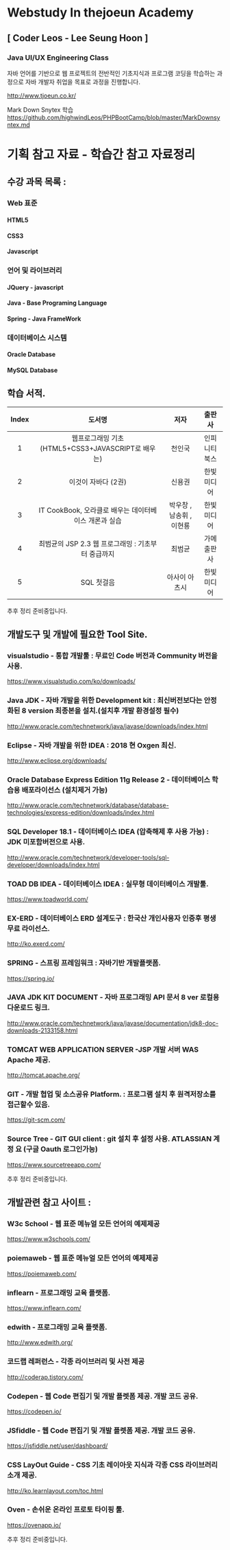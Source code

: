 # Webstudy In thejoeun Academy
## [ Coder Leos - Lee Seung Hoon ]
### Java UI/UX Engineering Class

자바 언어를 기반으로 웹 프로젝트의 전반적인 기초지식과
프로그램 코딩을 학습하는 과정으로 자바 개발자 취업을 목표로
과정을 진행합니다.

http://www.tjoeun.co.kr/

Mark Down Snytex 학습
https://github.com/highwindLeos/PHPBootCamp/blob/master/MarkDownsyntex.md

# 기획 참고 자료 - 학습간 참고 자료정리

## 수강 과목 목록 :

### Web 표준

#### HTML5
#### CSS3
#### Javascript

### 언어 및 라이브러리
#### JQuery - javascript
#### Java - Base Programing Language
#### Spring - Java FrameWork

### 데이터베이스 시스템
#### Oracle Database
#### MySQL Database

## 학습 서적.

| Index | 도서명 | 저자 | 출판사 |
|:---:|:---:|:---:|:---:|
| 1 | 웹프로그래밍 기초(HTML5+CSS3+JAVASCRIPT로 배우는) | 천인국 | 인피니티 북스 |
| 2 | 이것이 자바다 (2권) | 신용권 | 한빛 미디어 |
| 3 | IT CookBook, 오라클로 배우는 데이터베이스 개론과 실습 | 박우창 , 남송휘 , 이현룡 | 한빛 미디어 |
| 4 | 최범균의 JSP 2.3 웹 프로그래밍 : 기초부터 중급까지 | 최범균 | 가메출판사 |
| 5 | SQL 첫걸음 | 아사이 아츠시 | 한빛 미디어 |

추후 정리 준비중입니다.

## 개발도구 및 개발에 필요한 Tool Site.

### visualstudio - 통합 개발툴 : 무료인 Code 버전과 Community 버전을 사용.
https://www.visualstudio.com/ko/downloads/

### Java JDK - 자바 개발을 위한 Development kit : 최신버전보다는 안정화된 8 version 최종본을 설치.(설치후 개발 환경설정 필수)
http://www.oracle.com/technetwork/java/javase/downloads/index.html

### Eclipse - 자바 개발을 위한 IDEA : 2018 현 Oxgen 최신.
http://www.eclipse.org/downloads/

### Oracle Database Express Edition 11g Release 2 - 데이터베이스 학습용 배포라이선스 (설치제거 가능)
http://www.oracle.com/technetwork/database/database-technologies/express-edition/downloads/index.html

### SQL Developer 18.1 - 데이터베이스 IDEA (압축해제 후 사용 가능) : JDK 미포함버전으로 사용.
http://www.oracle.com/technetwork/developer-tools/sql-developer/downloads/index.html

### TOAD DB IDEA - 데이터베이스 IDEA : 실무형 데이터베이스 개발툴.
https://www.toadworld.com/

### EX-ERD - 데이터베이스 ERD 설계도구 : 한국산 개인사용자 인증후 평생 무료 라이선스.
http://ko.exerd.com/

### SPRING - 스프링 프레임워크 : 자바기반 개발플랫폼.
https://spring.io/

### JAVA JDK KIT DOCUMENT - 자바 프로그래밍 API 문서 8 ver 로컬용 다운로드 링크.
http://www.oracle.com/technetwork/java/javase/documentation/jdk8-doc-downloads-2133158.html

### TOMCAT WEB APPLICATION SERVER -JSP 개발 서버 WAS Apache 제공.
http://tomcat.apache.org/

### GIT - 개발 협업 및 소스공유 Platform. : 프로그램 설치 후 원격저장소를 접근할수 있음.
https://git-scm.com/

### Source Tree - GIT GUI client : git 설치 후 설정 사용. ATLASSIAN 계정 요 (구글 Oauth 로그인가능) 
https://www.sourcetreeapp.com/

추후 정리 준비중입니다.

## 개발관련 참고 사이트 :

### W3c School - 웹 표준 메뉴얼 모든 언어의 예제제공
https://www.w3schools.com/

### poiemaweb - 웹 표준 메뉴얼 모든 언어의 예제제공
https://poiemaweb.com/

### inflearn - 프로그래밍 교육 플랫폼.
https://www.inflearn.com/

### edwith - 프로그래밍 교육 플랫폼.
http://www.edwith.org/

### 코드랩 레퍼런스 - 각종 라이브러리 및 사전 제공
http://coderap.tistory.com/

### Codepen - 웹 Code 편집기 및 개발 플렛폼 제공. 개발 코드 공유.
https://codepen.io/

### JSfiddle - 웹 Code 편집기 및 개발 플렛폼 제공. 개발 코드 공유.
https://jsfiddle.net/user/dashboard/

### CSS LayOut Guide - CSS 기초 레이아웃 지식과 각종 CSS 라이브러리 소개 제공.
http://ko.learnlayout.com/toc.html

### Oven - 손쉬운 온라인 프로토 타이핑 툴.
https://ovenapp.io/

추후 정리 준비중입니다.
